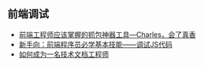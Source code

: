 ## 前端调试
- [前端工程师应该掌握的抓包神器工具—Charles，会了真香](https://juejin.cn/post/7121496066591031310#heading-0)
- [新手向：前端程序员必学基本技能——调试JS代码](https://juejin.cn/post/7030584939020042254)
- [如何成为一名技术文档工程师](https://mp.weixin.qq.com/s/eb68IHtKTehd2uWVW-NBUQ)
